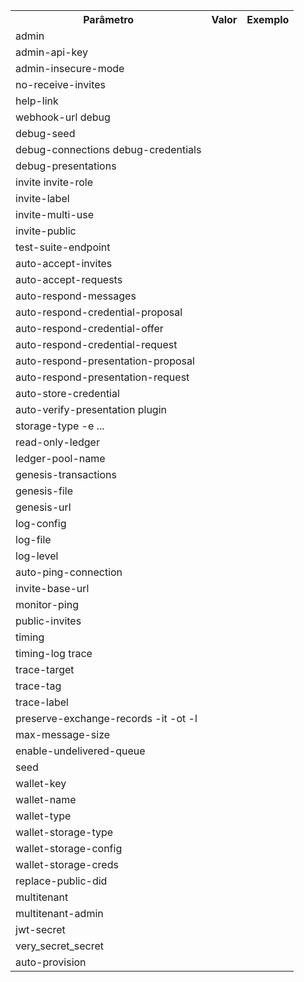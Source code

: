 <table>
    <tr>
        <th>Parâmetro</th>
        <th>Valor</th>
        <th>Exemplo</th>
    </tr>
    <tr>
        <td>admin
            <host>
                <port>
        </td>
        <td></td>
        <td></td>
    </tr>
    <tr>
        <td>admin-api-key
            <api-key>
        </td>
        <td></td>
        <td></td>
    </tr>
    <tr>
        <td>admin-insecure-mode</td>
        <td></td>
        <td></td>
    </tr>
    <tr>
        <td>no-receive-invites</td>
        <td></td>
        <td></td>
    </tr>
    <tr>
        <td>help-link
            <help-url>
        </td>
        <td></td>
        <td></td>
    </tr>
    <tr>
        <td>webhook-url
            <url> debug
        </td>
        <td></td>
        <td></td>
    </tr>
    <tr>
        <td>debug-seed
            <debug-did-seed>
        </td>
        <td></td>
        <td></td>
    </tr>
    <tr>
        <td>debug-connections debug-credentials</td>
        <td></td>
        <td></td>
    </tr>
    <tr>
        <td>debug-presentations</td>
        <td></td>
        <td></td>
    </tr>
    <tr>
        <td>invite invite-role
            <role>
        </td>
        <td></td>
        <td></td>
    </tr>
    <tr>
        <td>invite-label <label></td>
        <td></td>
        <td></td>
    </tr>
    <tr>
        <td>invite-multi-use</td>
        <td></td>
        <td></td>
    </tr>
    <tr>
        <td>invite-public</td>
        <td></td>
        <td></td>
    </tr>
    <tr>
        <td>test-suite-endpoint
            <endpoint>
        </td>
        <td></td>
        <td></td>
    </tr>
    <tr>
        <td>auto-accept-invites</td>
        <td></td>
        <td></td>
    </tr>
    <tr>
        <td>auto-accept-requests</td>
        <td></td>
        <td></td>
    </tr>
    <tr>
        <td>auto-respond-messages</td>
        <td></td>
        <td></td>
    </tr>
    <tr>
        <td>auto-respond-credential-proposal</td>
        <td></td>
        <td></td>
    </tr>
    <tr>
        <td>auto-respond-credential-offer</td>
        <td></td>
        <td></td>
    </tr>
    <tr>
        <td>auto-respond-credential-request</td>
        <td></td>
        <td></td>
    </tr>
    <tr>
        <td>auto-respond-presentation-proposal</td>
        <td></td>
        <td></td>
    </tr>
    <tr>
        <td>auto-respond-presentation-request</td>
        <td></td>
        <td></td>
    </tr>
    <tr>
        <td>auto-store-credential</td>
        <td></td>
        <td></td>
    </tr>
    <tr>
        <td>auto-verify-presentation plugin
            <module>
        </td>
        <td></td>
        <td></td>
    </tr>
    <tr>
        <td>storage-type
            <storage-type> -e
                <endpoint>
                    <endpoint> ...
        </td>
        <td></td>
        <td></td>
    </tr>
    <tr>
        <td>read-only-ledger</td>
        <td></td>
        <td></td>
    </tr>
    <tr>
        <td>ledger-pool-name
            <ledger-pool-name>
        </td>
        <td></td>
        <td></td>
    </tr>
    <tr>
        <td>genesis-transactions
            <genesis-transactions>
        </td>
        <td></td>
        <td></td>
    </tr>
    <tr>
        <td>genesis-file
            <genesis-file>
        </td>
        <td></td>
        <td></td>
    </tr>
    <tr>
        <td>genesis-url
            <genesis-url>
        </td>
        <td></td>
        <td></td>
    </tr>
    <tr>
        <td>log-config
            <path-to-config>
        </td>
        <td></td>
        <td></td>
    </tr>
    <tr>
        <td>log-file
            <log-file>
        </td>
        <td></td>
        <td></td>
    </tr>
    <tr>
        <td>log-level
            <log-level>
        </td>
        <td></td>
        <td></td>
    </tr>
    <tr>
        <td>auto-ping-connection</td>
        <td></td>
        <td></td>
    </tr>
    <tr>
        <td>invite-base-url
            <base-url>
        </td>
        <td></td>
        <td></td>
    </tr>
    <tr>
        <td>monitor-ping</td>
        <td></td>
        <td></td>
    </tr>
    <tr>
        <td>public-invites</td>
        <td></td>
        <td></td>
    </tr>
    <tr>
        <td>timing</td>
        <td></td>
        <td></td>
    </tr>
    <tr>
        <td>timing-log
            <log-path> trace
        </td>
        <td></td>
        <td></td>
    </tr>
    <tr>
        <td>trace-target
            <trace-target>
        </td>
        <td></td>
        <td></td>
    </tr>
    <tr>
        <td>trace-tag
            <trace-tag>
        </td>
        <td></td>
        <td></td>
    </tr>
    <tr>
        <td>trace-label
            <trace-label>
        </td>
        <td></td>
        <td></td>
    </tr>
    <tr>
        <td>preserve-exchange-records -it
            <module>
                <host>
                    <port> -ot
                        <module> -l <label>
        </td>
        <td></td>
        <td></td>
    </tr>
    <tr>
        <td>max-message-size
            <message-size>
        </td>
        <td></td>
        <td></td>
    </tr>
    <tr>
        <td>enable-undelivered-queue</td>
        <td></td>
        <td></td>
    </tr>
    <tr>
        <td>seed
            <wallet-seed>
        </td>
        <td></td>
        <td></td>
    </tr>
    <tr>
        <td>wallet-key
            <wallet-key>
        </td>
        <td></td>
        <td></td>
    </tr>
    <tr>
        <td>wallet-name
            <wallet-name>
        </td>
        <td></td>
        <td></td>
    </tr>
    <tr>
        <td>wallet-type
            <wallet-type>
        </td>
        <td></td>
        <td></td>
    </tr>
    <tr>
        <td>wallet-storage-type
            <storage-type>
        </td>
        <td></td>
        <td></td>
    </tr>
    <tr>
        <td>wallet-storage-config
            <storage-config>
        </td>
        <td></td>
        <td></td>
    </tr>
    <tr>
        <td>wallet-storage-creds
            <storage-creds>
        </td>
        <td></td>
        <td></td>
    </tr>
    <tr>
        <td>replace-public-did</td>
        <td></td>
        <td></td>
    </tr>
    <tr>
        <td>multitenant</td>
        <td></td>
        <td></td>
    </tr>
    <tr>
        <td>multitenant-admin</td>
        <td></td>
        <td></td>
    </tr>
    <tr>
        <td>jwt-secret</td>
        <td></td>
        <td></td>
    </tr>
    <tr>
        <td>very_secret_secret</td>
        <td></td>
        <td></td>
    </tr>     
    <tr>
        <td>auto-provision</td>
        <td></td>
        <td></td>
    </tr>          
    <table>


